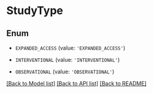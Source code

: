 # StudyType


## Enum

* `EXPANDED_ACCESS` (value: `'EXPANDED_ACCESS'`)

* `INTERVENTIONAL` (value: `'INTERVENTIONAL'`)

* `OBSERVATIONAL` (value: `'OBSERVATIONAL'`)

[[Back to Model list]](../README.md#documentation-for-models) [[Back to API list]](../README.md#documentation-for-api-endpoints) [[Back to README]](../README.md)


